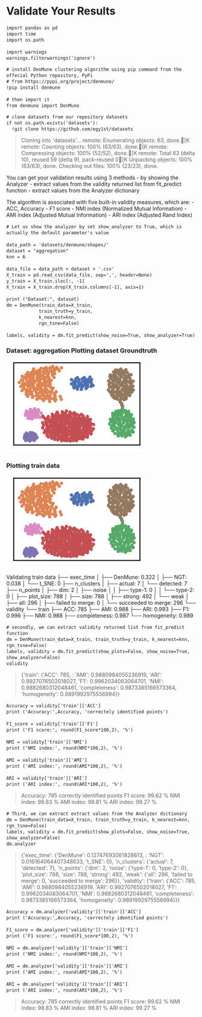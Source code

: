 Validate Your Results
=====================

``` {.python}
import pandas as pd
import time
import os.path

import warnings
warnings.filterwarnings('ignore')
```

``` {.python}
# install DenMune clustering algorithm using pip command from the offecial Python repository, PyPi
# from https://pypi.org/project/denmune/
!pip install denmune

# then import it
from denmune import DenMune
```

``` {.python}
# clone datasets from our repository datasets
if not os.path.exists('datasets'):
  !git clone https://github.com/egy1st/datasets
```



> Cloning into \'datasets\'\... remote: Enumerating objects: 63, done.\[K
> remote: Counting objects: 100% (63/63), done.\[K remote: Compressing
> objects: 100% (52/52), done.\[K remote: Total 63 (delta 10), reused 59
> (delta 9), pack-reused 0\[K Unpacking objects: 100% (63/63), done.
> Checking out files: 100% (23/23), done.

You can get your validation results using 3 methods - by showing the
Analyzer - extract values from the validity returned list from
fit\_predict function - extract values from the Analyzer dictionary

The algorithm is associated with five built-in validity measures, which
are: - ACC, Accuracy - F1 score - NMI index (Normalized Mutual
Information) - AMI index (Adjusted Mutual Information) - ARI index
(Adjusted Rand Index)

``` {.python}
# Let us show the analyzer by set show_analyzer to True, which is actually the default parameter's value

data_path = 'datasets/denmune/shapes/'  
dataset = "aggregation" 
knn = 6

data_file = data_path + dataset + '.csv'
X_train = pd.read_csv(data_file, sep=',', header=None)
y_train = X_train.iloc[:, -1]
X_train = X_train.drop(X_train.columns[-1], axis=1)   

print ("Dataset:", dataset)
dm = DenMune(train_data=X_train,
            train_truth=y_train,
            k_nearest=knn,
            rgn_tsne=False)

labels, validity = dm.fit_predict(show_noise=True, show_analyzer=True)
```


### Dataset: aggregation Plotting dataset Groundtruth

![image](images/validation/output_5_1.png)


### Plotting train data

![image](images/validation/output_5_3.png)


Validating train data ├── exec\_time │ ├── DenMune: 0.322 │ ├── NGT:
0.038 │ └── t\_SNE: 0 ├── n\_clusters │ ├── actual: 7 │ └── detected: 7
├── n\_points │ ├── dim: 2 │ ├── noise │ │ ├── type-1: 0 │ │ └── type-2:
0 │ ├── plot\_size: 788 │ ├── size: 788 │ ├── strong: 492 │ └── weak │
├── all: 296 │ ├── failed to merge: 0 │ └── succeeded to merge: 296 └──
validity └── train ├── ACC: 785 ├── AMI: 0.988 ├── ARI: 0.993 ├── F1:
0.996 ├── NMI: 0.988 ├── completeness: 0.987 └── homogeneity: 0.989

``` {.python}
# secondly, we can extract validity returned list from fit_predict function
dm = DenMune(train_data=X_train, train_truth=y_train, k_nearest=knn, rgn_tsne=False)
labels, validity = dm.fit_predict(show_plots=False, show_noise=True, show_analyzer=False)
validity
```



>  {\'train\': {\'ACC\': 785, :   \'AMI\': 0.9880984055236919, \'ARI\': 0.9927076502018027, \'F1\':
>     0.9962034083064701, \'NMI\': 0.9882680312048461, \'completeness\':
>     0.9873385166573364, \'homogeneity\': 0.9891992975556994}}

``` {.python}
Accuracy = validity['train']['ACC']
print ('Accuracy:',Accuracy, 'correctely identified points')

F1_score = validity['train']['F1']
print ('F1 score:', round(F1_score*100,2), '%')

NMI = validity['train']['NMI']
print ('NMI index:', round(NMI*100,2), '%')

AMI = validity['train']['AMI']
print ('AMI index:', round(AMI*100,2), '%')

ARI = validity['train']['ARI']
print ('ARI index:', round(ARI*100,2), '%')
```



> Accuracy: 785 correctly identified points F1 score: 99.62 % NMI index:
> 98.83 % AMI index: 98.81 % ARI index: 99.27 %

``` {.python}
# Third, we can extract extract values from the Analyzer dictionary
dm = DenMune(train_data=X_train, train_truth=y_train, k_nearest=knn, rgn_tsne=False)
labels, validity = dm.fit_predict(show_plots=False, show_noise=True, show_analyzer=False)
dm.analyzer
```



> {\'exec\_time\': {\'DenMune\': 0.12747693061828613, :   \'NGT\': 0.016164064407348633, \'t\_SNE\': 0}, \'n\_clusters\':     {\'actual\': 7, \'detected\': 7}, \'n\_points\': {\'dim\': 2,
>     \'noise\': {\'type-1\': 0, \'type-2\': 0}, \'plot\_size\': 788,
>     \'size\': 788, \'strong\': 492, \'weak\': {\'all\': 296, \'failed to
>     merge\': 0, \'succeeded to merge\': 296}}, \'validity\': {\'train\':
>     {\'ACC\': 785, \'AMI\': 0.9880984055236919, \'ARI\':
>     0.9927076502018027, \'F1\': 0.9962034083064701, \'NMI\':
>     0.9882680312048461, \'completeness\': 0.9873385166573364,
>     \'homogeneity\': 0.9891992975556994}}}

``` {.python}
Accuracy = dm.analyzer['validity']['train']['ACC']
print ('Accuracy:',Accuracy, 'correctely identified points')

F1_score = dm.analyzer['validity']['train']['F1']
print ('F1 score:', round(F1_score*100,2), '%')

NMI = dm.analyzer['validity']['train']['NMI']
print ('NMI index:', round(NMI*100,2), '%')

AMI = dm.analyzer['validity']['train']['AMI']
print ('AMI index:', round(AMI*100,2), '%')

ARI = dm.analyzer['validity']['train']['ARI']
print ('ARI index:', round(ARI*100,2), '%')
```



> Accuracy: 785 correctly identified points F1 score: 99.62 % NMI index:
> 98.83 % AMI index: 98.81 % ARI index: 99.27 %
> 

